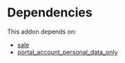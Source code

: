 # Dependencies

This addon depends on:

- [sale](https://github.com/bringout/oca-ocb-sale)
- [portal_account_personal_data_only](https://github.com/bringout/oca-financial)
